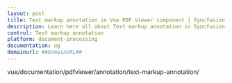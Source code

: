 ```yaml
---
layout: post
title: Text markup annotation in Vue PDF Viewer component | Syncfusion
description: Learn here all about Text markup annotation in Syncfusion Vue PDF Viewer component of Syncfusion Essential JS 2 and more.
control: Text markup annotation
platform: document-processing
documentation: ug
domainurl: ##DomainURL##
---
```


vue/documentation/pdfviewer/annotation/text-markup-annotation/